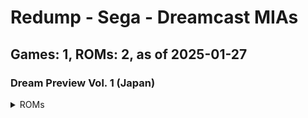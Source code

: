 # Redump - Sega - Dreamcast MIAs
## Games: 1, ROMs: 2, as of 2025-01-27
### Dream Preview Vol. 1 (Japan)
<details>
<summary>ROMs</summary>
Dream Preview Vol. 1 (Japan) (Track 1).bin, CRC: ddf41288

Dream Preview Vol. 1 (Japan) (Track 3).bin, CRC: 3a1c01de

</details>

